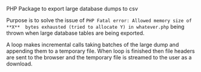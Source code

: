 PHP Package to export large database dumps to csv

Purpose is to solve the issue of `PHP Fatal error: Allowed memory size of **X** 
bytes exhausted (tried to allocate Y) in whatever.php` being thrown when large
database tables are being exported.

A loop makes incremental calls taking batches of the large dump and appending
them to a temporary file. When loop is finished then file headers are sent to
the browser and the temporary file is streamed to the user as a download.